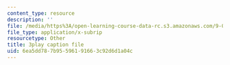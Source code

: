 ```yaml
---
content_type: resource
description: ''
file: /media/https%3A/open-learning-course-data-rc.s3.amazonaws.com/9-00sc-introduction-to-psychology-fall-2011/6ea5dd787b95596191663c92d6d1a04c_zPPsdsAQBx4.vtt
file_type: application/x-subrip
resourcetype: Other
title: 3play caption file
uid: 6ea5dd78-7b95-5961-9166-3c92d6d1a04c
---
```

